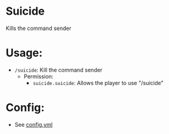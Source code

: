# Suicide
Kills the command sender

# Usage:
- `/suicide`: Kill the command sender
  - Permission:
    - `suicide.suicide`: Allows the player to use "/suicide"

# Config:
- See [config.yml](https://github.com/MSUPlugins/Suicide/blob/master/src/main/resources/config.yml)
